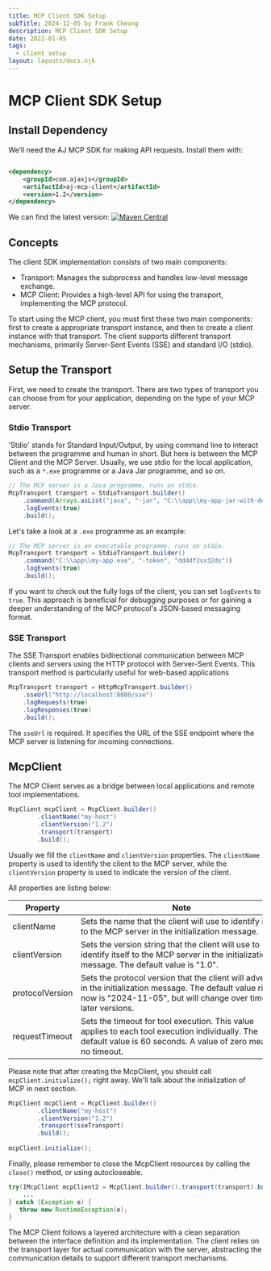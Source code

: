 ```yaml
---
title: MCP Client SDK Setup
subTitle: 2024-12-05 by Frank Cheung
description: MCP Client SDK Setup
date: 2022-01-05
tags:
  - client setup
layout: layouts/docs.njk
---
```


# MCP Client SDK Setup

## Install Dependency

We’ll need the AJ MCP SDK for making API requests. Install them with:

```xml

<dependency>
    <groupId>com.ajaxjs</groupId>
    <artifactId>aj-mcp-client</artifactId>
    <version>1.2</version>
</dependency>
```

We can find the latest version:
[![Maven Central](https://img.shields.io/maven-central/v/com.ajaxjs/aj-mcp-client?label=Latest%20Release)](https://central.sonatype.com/artifact/com.ajaxjs/aj-mcp-client)

## Concepts

The client SDK implementation consists of two main components:

- Transport: Manages the subprocess and handles low-level message exchange.
- MCP Client: Provides a high-level API for using the transport, implementing the MCP protocol.

To start using the MCP client, you must first these two main components:
first to create a appropriate transport instance, and then to create a client instance with that transport.
The client supports different transport mechanisms, primarily Server-Sent Events (SSE) and standard I/O (stdio).

## Setup the Transport

First, we need to create the transport. There are two types of transport you can choose from for your application, depending on the type of your MCP
server.

### Stdio Transport

'Stdio' stands for Standard Input/Output, by using command line to interact between the programme and human in short. But here is between the MCP
Client
and the MCP Server. Usually, we use stdio for the local application, such as a `*.exe` programme or a Java Jar programme, and so on.

``` java
// The MCP server is a Java programme, runs on stdio.
McpTransport transport = StdioTransport.builder()
    .command(Arrays.asList("java", "-jar", "C:\\app\\my-app-jar-with-dependencies.jar"))
    .logEvents(true)
    .build();
```

Let's take a look at a `.exe` programme as an example:

``` java
// The MCP server is an executable programme, runs on stdio.
McpTransport transport = StdioTransport.builder()
    .command("C:\\app\\my-app.exe", "-token", "dd4df2sx32ds"))
    .logEvents(true)
    .build();
```

If you want to check out the fully logs of the client, you can set `logEvents` to `true`. This approach is beneficial for debugging purposes or for
gaining a deeper understanding of the MCP protocol's JSON-based messaging format.

### SSE Transport

The SSE Transport enables bidirectional communication between MCP clients and servers using the HTTP protocol with Server-Sent Events. This transport
method is particularly useful for web-based applications

``` java
McpTransport transport = HttpMcpTransport.builder()
    .sseUrl("http://localhost:8080/sse")
    .logRequests(true)
    .logResponses(true)
    .build();
```

The `sseUrl` is required. It specifies the URL of the SSE endpoint where the MCP server is listening for incoming connections.

## McpClient

The MCP Client serves as a bridge between local applications and remote tool implementations.

``` java
McpClient mcpClient = McpClient.builder()
        .clientName("my-host")
        .clientVersion("1.2")
        .transport(transport)
        .build();
```

Usually we fill the `clientName` and `clientVersion` properties.
The `clientName` property is used to identify the client to the MCP server, while the  `clientVersion` property is used to indicate the version of the
client.

All properties are listing below:

| Property        | Note                                                                                                                                                                              | Type of value | Example of value         |
|-----------------|-----------------------------------------------------------------------------------------------------------------------------------------------------------------------------------|---------------|--------------------------|
| clientName      | Sets the name that the client will use to identify itself to the MCP server in the initialization message.                                                                        | String        | myapp/foo-app            |
| clientVersion   | Sets the version string that the client will use to identify itself to the MCP server in the initialization message. The default value is "1.0".                                  | String        | 1.0/2.1.2                |
| protocolVersion | Sets the protocol version that the client will advertise in the initialization message. The default value right now is "2024-11-05", but will change over time in later versions. | String        | 2024-11-05               |
| requestTimeout  | Sets the timeout for tool execution. This value applies to each tool execution individually. The default value is 60 seconds. A value of zero means no timeout.                   | Duration      | `Duration.ofSeconds(60)` |

Please note that after creating the McpClient, you should call `mcpClient.initialize();` right away.
We'll talk about the initialization of MCP in next section.

``` java
McpClient mcpClient = McpClient.builder()
        .clientName("my-host")
        .clientVersion("1.2")
        .transport(sseTransport)
        .build();
        
mcpClient.initialize();
```

Finally, please remember to close the McpClient resources by calling the `close()` method, or using autocloseable.

``` java
try(IMcpClient mcpClient2 = McpClient.builder().transport(transport).build()){
    ...
} catch (Exception e) {
   throw new RuntimeException(e);
}
```

The MCP Client follows a layered architecture with a clean separation between the interface definition and its implementation. The client relies on
the transport layer for actual communication with the server, abstracting the communication details to support different transport mechanisms.


<style>
table th:nth-child(2) {
 min-width: 400px;
}
table th:nth-child(3), table td:nth-child(3) {
 min-width: 120px!important;
 width: 120px;
}

table td:nth-child(2) {
 text-align: left;
}
</style>
